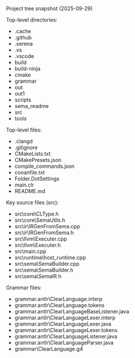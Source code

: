 Project tree snapshot (2025-09-29)

Top-level directories:
- .cache
- .github
- .serena
- .vs
- .vscode
- build
- build-ninja
- cmake
- grammar
- out
- out1
- scripts
- sema_readme
- src
- tools

Top-level files:
- .clangd
- .gitignore
- CMakeLists.txt
- CMakePresets.json
- compile_commands.json
- conanfile.txt
- Folder.DotSettings
- main.clr
- README.md

Key source files (src):
- src\core\CLType.h
- src\core\SemaUtils.h
- src\ir\IRGenFromSema.cpp
- src\ir\IRGenFromSema.h
- src\llvm\Executer.cpp
- src\llvm\Executer.h
- src\main.cpp
- src\runtime\host_runtime.cpp
- src\sema\SemaBuilder.cpp
- src\sema\SemaBuilder.h
- src\sema\SemaIR.h

Grammar files:
- grammar\.antlr\ClearLanguage.interp
- grammar\.antlr\ClearLanguage.tokens
- grammar\.antlr\ClearLanguageBaseListener.java
- grammar\.antlr\ClearLanguageLexer.interp
- grammar\.antlr\ClearLanguageLexer.java
- grammar\.antlr\ClearLanguageLexer.tokens
- grammar\.antlr\ClearLanguageListener.java
- grammar\.antlr\ClearLanguageParser.java
- grammar\ClearLanguage.g4

